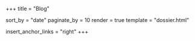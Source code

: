 +++
title = "Blog"

sort_by = "date"
paginate_by = 10
render = true
template = "dossier.html"

insert_anchor_links = "right"
+++

